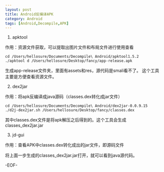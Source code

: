 ```yaml
---
layout: post
title: Android反编译APK
category: Android
tags: [Android,Decompile,APK]
---
```


1. apktool  

作用：资源文件获取，可以提取出图片文件和布局文件进行使用查看

    cd /Users/hellosure/Documents/Decompile\ Android/apktool1.5.2
    ./apktool d /Users/hellosure/Desktop/fancy/app-release.apk

生成app-release文件夹，里面有assets和res，源代码是smali看不了。
这个工具主要是方便查看资源文件。

2. dex2jar

作用：将apk反编译成java源码（classes.dex转化成jar文件）

    cd /Users/hellosure/Documents/Decompile\ Android/dex2jar-0.0.9.15 
    ./d2j-dex2jar.sh /Users/hellosure/Desktop/fancy/classes.dex

其中classes.dex文件是将apk解压之后得到的。这个工具会生成classes_dex2jar.jar

3. jd-gui

作用：查看APK中classes.dex转化成出的jar文件，即源码文件

将上面一步生成的classes_dex2jar.jar打开，就可以看到java源代码。

-EOF-

